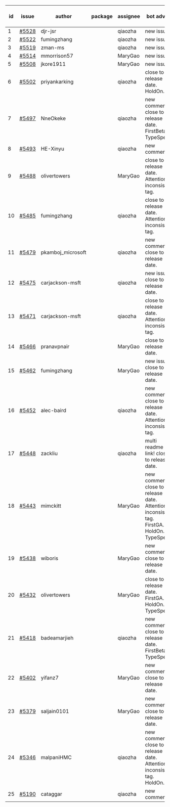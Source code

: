 | id | issue | author | package | assignee | bot advice | created date of issue | target release date | date from target |
| ------ | ------ | ------ | ------ | ------ | ------ | ------ | ------ | :-----: |
| 1 | [#5528](https://github.com/Azure/sdk-release-request/issues/5528) | djr-jsr |  | qiaozha | new issue. | 09-25 | 10-25 |  |
| 2 | [#5522](https://github.com/Azure/sdk-release-request/issues/5522) | fumingzhang |  | qiaozha | new issue. | 09-24 | 10-24 |  |
| 3 | [#5519](https://github.com/Azure/sdk-release-request/issues/5519) | zman-ms |  | qiaozha | new issue. | 09-24 | 10-25 |  |
| 4 | [#5514](https://github.com/Azure/sdk-release-request/issues/5514) | mmorrison57 |  | MaryGao | new issue. | 09-18 | 10-25 |  |
| 5 | [#5508](https://github.com/Azure/sdk-release-request/issues/5508) | jkore1911 |  | MaryGao | new issue. | 09-16 | 10-24 |  |
| 6 | [#5502](https://github.com/Azure/sdk-release-request/issues/5502) | priyankarking |  | qiaozha | close to release date. HoldOn. | 09-13 | 09-27 | 1 |
| 7 | [#5497](https://github.com/Azure/sdk-release-request/issues/5497) | NneOkeke |  | qiaozha | new comment. close to release date. FirstBeta. TypeSpec. | 09-13 | 09-27 | 1 |
| 8 | [#5493](https://github.com/Azure/sdk-release-request/issues/5493) | HE-Xinyu |  | qiaozha | new comment. | 09-13 | 10-24 |  |
| 9 | [#5488](https://github.com/Azure/sdk-release-request/issues/5488) | olivertowers |  | MaryGao | close to release date. Attention to inconsistent tag. | 09-12 | 09-27 | 1 |
| 10 | [#5485](https://github.com/Azure/sdk-release-request/issues/5485) | fumingzhang |  | qiaozha | close to release date. Attention to inconsistent tag. | 09-12 | 09-26 | 0 |
| 11 | [#5479](https://github.com/Azure/sdk-release-request/issues/5479) | pkamboj_microsoft |  | qiaozha | new comment. close to release date. | 09-10 | 09-26 | 0 |
| 12 | [#5475](https://github.com/Azure/sdk-release-request/issues/5475) | carjackson-msft |  | qiaozha | new issue. close to release date. | 09-09 | 09-27 | 1 |
| 13 | [#5471](https://github.com/Azure/sdk-release-request/issues/5471) | carjackson-msft |  | qiaozha | close to release date. Attention to inconsistent tag. | 09-09 | 09-27 | 1 |
| 14 | [#5466](https://github.com/Azure/sdk-release-request/issues/5466) | pranavpnair |  | MaryGao | close to release date. | 09-06 | 09-27 | 1 |
| 15 | [#5462](https://github.com/Azure/sdk-release-request/issues/5462) | fumingzhang |  | MaryGao | new issue. close to release date. | 09-02 | 09-26 | 0 |
| 16 | [#5452](https://github.com/Azure/sdk-release-request/issues/5452) | alec-baird |  | qiaozha | new comment. close to release date. Attention to inconsistent tag. | 08-30 | 09-27 | 1 |
| 17 | [#5448](https://github.com/Azure/sdk-release-request/issues/5448) | zackliu |  | qiaozha | multi readme link! close to release date. | 08-26 | 09-26 | 0 |
| 18 | [#5443](https://github.com/Azure/sdk-release-request/issues/5443) | mimckitt |  | MaryGao | new comment. close to release date. Attention to inconsistent tag. FirstGA. HoldOn. TypeSpec. | 08-22 | 09-27 | 1 |
| 19 | [#5438](https://github.com/Azure/sdk-release-request/issues/5438) | wiboris |  | MaryGao | new comment. close to release date. | 08-22 | 09-27 | 1 |
| 20 | [#5432](https://github.com/Azure/sdk-release-request/issues/5432) | olivertowers |  | MaryGao | close to release date. FirstGA. HoldOn. TypeSpec. | 08-19 | 09-27 | 1 |
| 21 | [#5418](https://github.com/Azure/sdk-release-request/issues/5418) | badeamarjieh |  | qiaozha | new comment. close to release date. FirstBeta. TypeSpec. | 08-12 | 09-26 | 0 |
| 22 | [#5402](https://github.com/Azure/sdk-release-request/issues/5402) | yifanz7 |  | MaryGao | new comment. close to release date. | 08-07 | 09-27 | 1 |
| 23 | [#5379](https://github.com/Azure/sdk-release-request/issues/5379) | saljain0101 |  | MaryGao | new comment. close to release date. | 07-26 | 09-26 | 0 |
| 24 | [#5346](https://github.com/Azure/sdk-release-request/issues/5346) | malpaniHMC |  | qiaozha | new comment. close to release date. Attention to inconsistent tag. HoldOn. | 07-18 | 09-26 | 0 |
| 25 | [#5190](https://github.com/Azure/sdk-release-request/issues/5190) | cataggar |  | qiaozha | new comment. | 05-08 | 06-25 |  |
